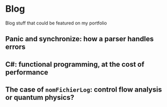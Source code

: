 # Blog

Blog stuff that could be featured on my portfolio

## Panic and synchronize: how a parser handles errors

## C#: functional programming, at the cost of performance

## The case of `nomFichierLog`: control flow analysis or quantum physics?
